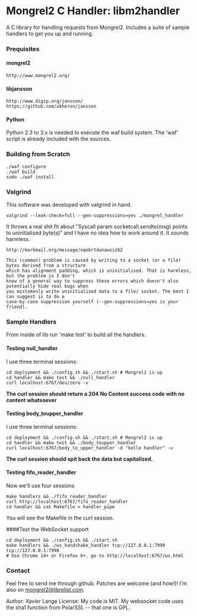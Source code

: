 # Mongrel2 C Handler: libm2handler

A C library for handling requests from Mongrel2. Includes a suite of sample handlers to get you up and running.

### Prequisites ###

#### mongrel2 ####

    http://www.mongrel2.org/

#### libjansson ####

    http://www.digip.org/jansson/
    https://github.com/akheron/jansson

#### Python ####

Python 2.3 to 3.x is needed to execute the waf build system.
The 'waf' script is already included with the sources.

### Building from Scratch ###

    ./waf configure
    ./waf build
    sudo ./waf install

### Valgrind ###

This software was developed with valgrind in hand.

    valgrind --leak-check=full --gen-suppressions=yes ./mongrel_handler

It throws a real shit fit about "Syscall param socketcall.sendto(msg) points to uninitialised byte(s)"
and I have no idea how to work around it. It sounds harmless.

    http://markmail.org/message/oqebrtdanawsiz62

    This (common) problem is caused by writing to a socket (or a file) bytes derived from a structure
    which has alignment padding, which is uninitialised. That is harmless, but the problem is I don't
    know of a general way to suppress these errors which doesn't also potentially hide real bugs when
    you mistakenly write uninitialised data to a file/ socket. The best I can suggest is to do a
    case-by-case suppression yourself (--gen-suppressions=yes is your friend).

### Sample Handlers ###

From inside of lib run 'make test' to build all the handlers.

#### Testing null_handler
I use three terminal sessions:

    cd deployment && ./config.sh && ./start.sh # Mongrel2 is up
    cd handler && make test && ./null_handler
    curl localhost:6767/dev/zero -v

**The curl session should return a 204 No Content success code with no content whatsoever**

#### Testing body_toupper_handler
I use three terminal sessions:

    cd deployment && ./config.sh && ./start.sh # Mongrel2 is up
    cd handler && make test && ./body_toupper_handler
    curl localhost:6767/body_to_upper_handler -d "hello handler" -v

**The curl session should spit back the data but capitalized.**

#### Testing fifo_reader_handler
Now we'll use four sessions

    make handlers && ./fifo_reader_handler
    curl http://localhost:6767/fifo_reader_handler
    cd handler && cat Makefile > handler_pipe

You will see the Makefile in the curl session.

####Test the WebSocket support

    cd deployment && ./config.sh && ./start.sh
    make handlers && ./ws_handshake_handler tcp://127.0.0.1:7999 tcp://127.0.0.1:7998
    # Use Chrome 14+ or Firefox 6+, go to http://localhost:6767/ws.html

### Contact ###
Feel free to send me through github. Patches are welcome (and how!)! I'm also on mongrel2@librelist.com.

Author: Xavier Lange
License: My code is MIT. My websocket code uses the sha1 function from PolarSSL -- that one is GPL.
